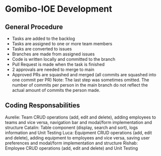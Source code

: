 # Gomibo-IOE Development

## General Procedure
- Tasks are added to the backlog
- Tasks are assigned to one or more team members
- Tasks are converted to issues
- Branches are made from assigned issues
- Code is written locally and committed to the branch
- Pull Request is made when the task is finished
- 2 approvals are needed to merge to main
- Approved PRs are squashed and merged (all commits are squashed into one commit per PR)
Note: The last step was sometimes omitted. The number of commits per person in the main branch do not reflect the actual amount of commits the person made.

## Coding Responsabilities
Aurelie: Team CRUD operations (add, edit and delete), adding employees to teams and vice versa, navigation bar and modal/form implementation and structure
Catalin: Table component (display, search and sort), logs information and Unit Testing
Luca: Equipment CRUD operations (add, edit and delete), adding equipment to employees and vice versa, saving user preferences and modal/form implementation and structure
Rishab: Employee CRUD operations (add, edit and delete) and Unit Testing

